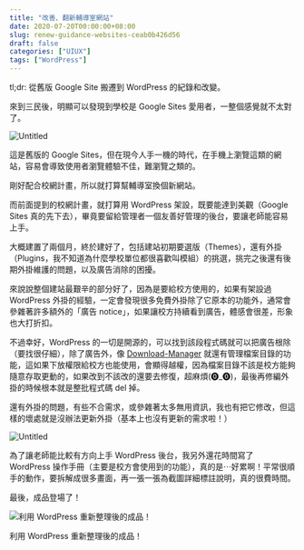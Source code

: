 ```yaml
---
title: "改善、翻新輔導室網站"
date: 2020-07-20T00:00:00+08:00
slug: renew-guidance-websites-ceab0b426d56
draft: false
categories: ["UIUX"]
tags: ["WordPress"]
---
```


tl;dr: 從舊版 Google Site 搬遷到 WordPress 的紀錄和改變。

來到三民後，明顯可以發現到學校是 Google Sites 愛用者，一整個感覺就不太對了。

![Untitled](../images/renew-guidance-websites-ceab0b426d56/Untitled.png)

這是舊版的 Google Sites，但在現今人手一機的時代，在手機上瀏覽這類的網站，容易會導致使用者瀏覽體驗不佳，難瀏覽之類的。

剛好配合校網計畫，所以就打算幫輔導室換個新網站。

而前面提到的校網計畫，就打算用 WordPress 架設，既要能達到美觀（Google Sites 真的先下去），畢竟要留給管理者一個友善好管理的後台，要讓老師能容易上手。

大概建置了兩個月，終於建好了，包括建站初期要選版（Themes），還有外掛（Plugins，我不知道為什麼學校單位都很喜歡叫模組）的挑選，挑完之後還有後期外掛維護的問題，以及廣告消除的困擾。

來說說整個建站最艱辛的部分好了，因為是要給校方使用的，如果有架設過 WordPress 外掛的經驗，一定會發現很多免費外掛除了它原本的功能外，通常會參雜著許多額外的「廣告 notice」，如果讓校方持續看到廣告，體感會很差，形象也大打折扣。

不過幸好，WordPress 的一切是開源的，可以找到該段程式碼就可以把廣告根除（要找很仔細），除了廣告外，像 [Download-Manager](https://tw.wordpress.org/plugins/download-manager/) 就還有管理檔案目錄的功能，這如果下放權限給校方也能使用，會顯得越權，因為檔案目錄不該是校方能夠隨意存取更動的，如果改到不該改的還要去修復，超麻煩(⓿_⓿)，最後再修編外掛的時候根本就是整批程式碼 del 掉。

還有外掛的問題，有些不合需求，或參雜著太多無用資訊，我也有把它修改，但這樣的壞處就是沒辦法更新外掛（基本上也沒有更新的需求啦！）

![Untitled](../images/renew-guidance-websites-ceab0b426d56/Untitled%201.png)

為了讓老師能比較有方向上手 WordPress 後台，我另外還花時間寫了 WordPress 操作手冊（主要是校方會使用到的功能），真的是⋯好累啊！平常很順手的動作，要拆解成很多畫面，再一張一張為截圖詳細標註說明，真的很費時間。

最後，成品登場了！

![利用 WordPress 重新整理後的成品！](../images/renew-guidance-websites-ceab0b426d56/Untitled%202.png)

利用 WordPress 重新整理後的成品！